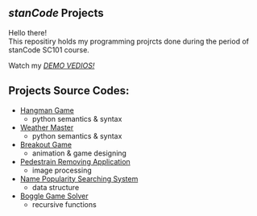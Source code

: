 ## *stanCode*  Projects
Hello there!\
This repositiry holds my programming projrcts done during the period of stanCode SC101 course.

Watch my *[DEMO VEDIOS!](https://drive.google.com/drive/folders/1Gi3bn9qPW_gR0ISyGzVPLd5Bztdvd7rF?fbclid=IwAR36BW3v_bHn-Idsh-0_ROSWLwrXOzoervZId25OOzH2LX4b6FCGDfULdDg)*

## Projects Source Codes:
  - [Hangman Game](https://github.com/tyw4622/sc-project/blob/main/stanCode_projects/hang_man_game/hangman.py)
       - python semantics & syntax
  - [Weather Master](https://github.com/tyw4622/sc-project/blob/main/stanCode_projects/weather_master/weather_master.py)
       - python semantics & syntax
  - [Breakout Game](https://github.com/tyw4622/sc-project/blob/main/stanCode_projects/break_out_game/breakoutgraphics.py)
       - animation & game designing
  - [Pedestrain Removing Application](https://github.com/tyw4622/sc-project/blob/main/stanCode_projects/my_photoshop/stanCodoshop.py)
       - image processing
  - [Name Popularity Searching System](https://github.com/tyw4622/sc-project/blob/main/stanCode_projects/name_searching_system/babygraphics.py)
       - data structure
  - [Boggle Game Solver](https://github.com/tyw4622/sc-project/blob/main/stanCode_projects/boggle_solver/boggle.py)
       - recursive functions
      

  

  

  

  
